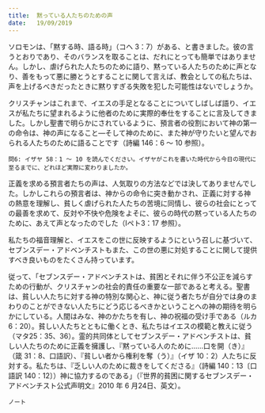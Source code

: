 ```yaml
---
title:  黙っている人たちのための声
date:   19/09/2019
---
```


ソロモンは、「黙する時、語る時」（コヘ 3：7）がある、と書きました。彼の言うとおりであり、そのバランスを取ることは、だれにとっても簡単ではありません。しかし、虐げられた人たちのために語り、黙っている人たちのために声となり、善をもって悪に勝とうとすることに関して言えば、教会としての私たちは、声を上げるべきだったときに黙りすぎる失敗を犯した可能性はないでしょうか。

クリスチャンはこれまで、イエスの手足となることについてしばしば語り、イエスが私たちに望まれるように他者のために実際的奉仕をすることに言及してきました。しかし聖書で明らかにされているように、預言者の役割において神の第一の命令は、神の声になること―そして神のために、また神が守りたいと望んでおられる人たちのために語ることです（詩編 146：6 ～ 10 参照）。

`問6: イザヤ 58：1 ～ 10 を読んでください。イザヤがこれを書いた時代から今日の現代に至るまでに、どれほど実際に変わりましたか。`

正義を求める預言者たちの声は、人気取りの方法などでは決してありませんでした。しかしこれらの預言者は、神からの命令に突き動かされ、正義に対する神の熱意を理解し、貧しく虐げられた人たちの苦境に同情し、彼らの社会にとっての最善を求めて、反対や不快や危険をよそに、彼らの時代の黙っている人たちのために、あえて声となったのでした（Ⅰペト3：17 参照）。

私たちの福音理解と、イエスをこの世に反映するようにという召しに基づいて、セブンスデー・アドベンチストもまた、この世の悪に対処することに関して提供すべき良いものをたくさん持っています。

従って、「セブンスデー・アドベンチストは、貧困とそれに伴う不公正を減らすための行動が、クリスチャンの社会的責任の重要な一部であると考える。聖書は、貧しい人たちに対する神の特別な関心と、神に従う者たちが自分では身のまわりのことができない人たちにどう応じるべきかということへの神の期待を明らかにしている。人間はみな、神のかたちを有し、神の祝福の受け手である（ルカ6：20）。貧しい人たちとともに働くとき、私たちはイエスの模範と教えに従う（マタ25：35、36）。霊的共同体としてセブンスデー・アドベンチストは、貧しい人たちのために正義を擁護し、『黙っている人のために……口を開（き）』（箴 31：8、口語訳）、『貧しい者から権利を奪（う）』（イザ 10：2）人たちに反対する。私たちは、『乏しい人のために裁きをしてくださる』（詩編 140：13〔口語訳 140：12〕）神に協力するのである」（『世界的貧困に関するセブンスデー・アドベンチスト公式声明文』2010 年 6 月24日、英文）。

`ノート`